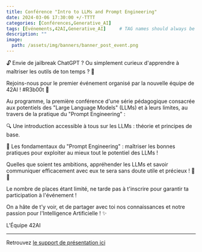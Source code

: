 ```yaml
---
title: Conférence "Intro to LLMs and Prompt Engineering"
date: 2024-03-06 17:30:00 +/-TTTT
categories: [Conférences,Generative_AI]
tags: [Événements,42AI,Generative_AI]     # TAG names should always be lowercase
description: ""
image:
  path: /assets/img/banners/banner_post_event.png
---
```


🔓 Envie de jailbreak ChatGPT ? Ou simplement curieux d'apprendre à maîtriser les outils de ton temps ? 🦾

Rejoins-nous pour le premier événement organisé par la nouvelle équipe de 42AI ! #R3b00t 🚀

Au programme, la première conférence d'une série pédagogique consacrée aux potentiels des "Large Language Models" (LLMs) et à leurs limites, au travers de la pratique du "Prompt Engineering" : 

🔍 Une introduction accessible à tous sur les LLMs : théorie et principes de base. 

🔬 Les fondamentaux du "Prompt Engineering" : maîtriser les bonnes pratiques pour exploiter au mieux tout le potentiel des LLMs !

Quelles que soient tes ambitions, appréhender les LLMs et savoir communiquer efficacement avec eux te sera sans doute utile et précieux !  🤖 💬

Le nombre de places étant limité, ne tarde pas à t'inscrire pour garantir ta participation à l'événement !

On a hâte de t'y voir, et de partager avec toi nos connaissances et notre passion pour l'Intelligence Artificielle ! ✨

L'Équipe 42AI

---

Retrouvez [le support de présentation ici](https://github.com/42-AI/conferences/blob/main/20240306-Intro_to_LLMs_and_Prompt_Engineering.pdf)